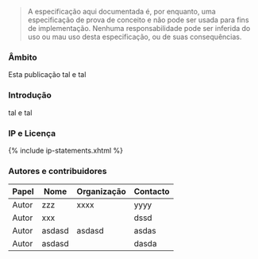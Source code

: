 <blockquote class="stu-note">
    <p>A especificação aqui documentada é, por enquanto, uma especificação de prova de conceito e não pode ser usada para fins de implementação. 
    Nenhuma responsabilidade pode ser inferida do uso ou mau uso desta especificação, ou de suas consequências.</p>
  </blockquote>

### Âmbito

Esta publicação tal e tal

### Introdução

tal e tal

### IP e Licença

{% include ip-statements.xhtml %}


### Autores e contribuidores 

<table>
<thead>
<tr class="header">
<th>Papel</th>
<th>Nome</th>
<th>Organização</th>
<th>Contacto</th>
</tr>
</thead>
<tbody>
<tr class="odd">
<td>Autor</td>
<td>zzz</td>
<td>xxxx</td>
<td>yyyy</td>
</tr><tr class="even">
<td>Autor</td>
<td>xxx</td>
<td></td>
<td>dssd</td>
</tr><tr class="odd">
<td>Autor</td>
<td>asdasd</td>
<td>asdasd</td>
<td>asdas</td>
</tr><tr class="even">
<td>Autor</td>
<td>asdasd</td>
<td></td>
<td>dasda</td>
</tr></tbody>
</table>
